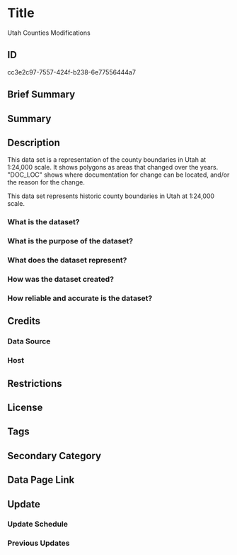 # Title

Utah Counties Modifications

## ID

cc3e2c97-7557-424f-b238-6e77556444a7

## Brief Summary

## Summary

## Description

This data set is a representation of the county boundaries in Utah at 1:24,000 scale. It shows polygons as areas that changed over the years. "DOC_LOC" shows where documentation for change can be located, and/or the reason for the change.

This data set represents historic county boundaries in Utah at 1:24,000 scale.

### What is the dataset?

### What is the purpose of the dataset?

### What does the dataset represent?

### How was the dataset created?

### How reliable and accurate is the dataset?

## Credits

### Data Source

### Host

## Restrictions

## License

## Tags

## Secondary Category

## Data Page Link

## Update

### Update Schedule

### Previous Updates
